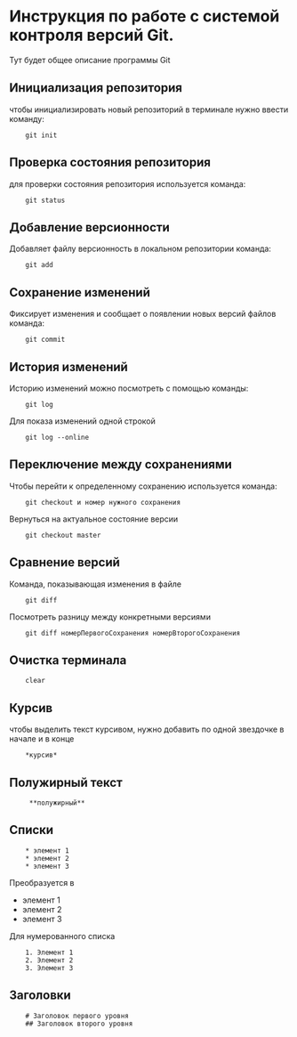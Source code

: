 # Инструкция по работе с системой контроля версий Git.

Тут будет общее описание программы Git

## Инициализация репозитория

чтобы инициализировать новый репозиторий в терминале нужно ввести команду:

        git init
## Проверка состояния репозитория

для проверки состояния репозитория используется команда:

        git status
## Добавление версионности

Добавляет файлу версионность в локальном репозитории команда:

        git add
## Сохранение изменений 

Фиксирует изменения и сообщает о появлении новых версий файлов команда:

        git commit
## История изменений
Историю изменений можно посмотреть с помощью команды:

        git log

Для показа изменений одной строкой

        git log --online



## Переключение между сохранениями
Чтобы перейти к определенному сохранению используется команда:

        git checkout и номер нужного сохранения

Вернуться на актуальное состояние версии

        git checkout master

## Сравнение версий
Команда, показывающая изменения в файле

        git diff

Посмотреть разницу между конкретными версиями

        git diff номерПервогоСохранения номерВторогоСохранения

## Очистка терминала

        clear

## Курсив
чтобы выделить текст курсивом, нужно добавить по одной звездочке в начале и в конце 

        *курсив*

## Полужирный текст

         **полужирный**

## Списки

        * элемент 1
        * элемент 2
        * элемент 3

Преобразуется в

* элемент 1 
* элемент 2
* элемент 3

Для нумерованного списка

        1. Элемент 1
        2. Элемент 2
        3. Элемент 3

## Заголовки


        # Заголовок первого уровня
        ## Заголовок второго уровня